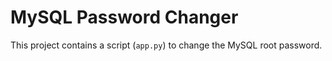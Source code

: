 # MySQL Password Changer

This project contains a script (`app.py`) to change the MySQL root password.
